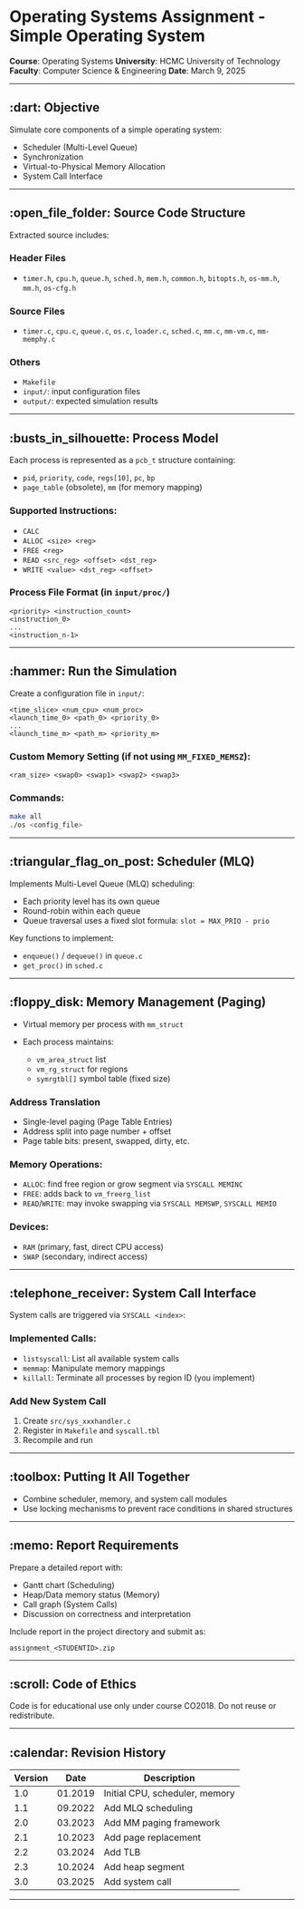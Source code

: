 # Operating Systems Assignment - Simple Operating System

**Course**: Operating Systems
**University**: HCMC University of Technology
**Faculty**: Computer Science & Engineering
**Date**: March 9, 2025

---

## \:dart: Objective

Simulate core components of a simple operating system:

* Scheduler (Multi-Level Queue)
* Synchronization
* Virtual-to-Physical Memory Allocation
* System Call Interface

---

## \:open\_file\_folder: Source Code Structure

Extracted source includes:

### Header Files

* `timer.h`, `cpu.h`, `queue.h`, `sched.h`, `mem.h`, `common.h`, `bitopts.h`, `os-mm.h`, `mm.h`, `os-cfg.h`

### Source Files

* `timer.c`, `cpu.c`, `queue.c`, `os.c`, `loader.c`, `sched.c`, `mm.c`, `mm-vm.c`, `mm-memphy.c`

### Others

* `Makefile`
* `input/`: input configuration files
* `output/`: expected simulation results

---

## \:busts\_in\_silhouette: Process Model

Each process is represented as a `pcb_t` structure containing:

* `pid`, `priority`, `code`, `regs[10]`, `pc`, `bp`
* `page_table` (obsolete), `mm` (for memory mapping)

### Supported Instructions:

* `CALC`
* `ALLOC <size> <reg>`
* `FREE <reg>`
* `READ <src_reg> <offset> <dst_reg>`
* `WRITE <value> <dst_reg> <offset>`

### Process File Format (in `input/proc/`)

```
<priority> <instruction_count>
<instruction_0>
...
<instruction_n-1>
```

---

## \:hammer: Run the Simulation

Create a configuration file in `input/`:

```
<time_slice> <num_cpu> <num_proc>
<launch_time_0> <path_0> <priority_0>
...
<launch_time_m> <path_m> <priority_m>
```

### Custom Memory Setting (if not using `MM_FIXED_MEMSZ`):

```
<ram_size> <swap0> <swap1> <swap2> <swap3>
```

### Commands:

```sh
make all
./os <config_file>
```

---

## \:triangular\_flag\_on\_post: Scheduler (MLQ)

Implements Multi-Level Queue (MLQ) scheduling:

* Each priority level has its own queue
* Round-robin within each queue
* Queue traversal uses a fixed slot formula: `slot = MAX_PRIO - prio`

Key functions to implement:

* `enqueue()` / `dequeue()` in `queue.c`
* `get_proc()` in `sched.c`

---

## \:floppy\_disk: Memory Management (Paging)

* Virtual memory per process with `mm_struct`
* Each process maintains:

  * `vm_area_struct` list
  * `vm_rg_struct` for regions
  * `symrgtbl[]` symbol table (fixed size)

### Address Translation

* Single-level paging (Page Table Entries)
* Address split into page number + offset
* Page table bits: present, swapped, dirty, etc.

### Memory Operations:

* `ALLOC`: find free region or grow segment via `SYSCALL MEMINC`
* `FREE`: adds back to `vm_freerg_list`
* `READ`/`WRITE`: may invoke swapping via `SYSCALL MEMSWP`, `SYSCALL MEMIO`

### Devices:

* `RAM` (primary, fast, direct CPU access)
* `SWAP` (secondary, indirect access)

---

## \:telephone\_receiver: System Call Interface

System calls are triggered via `SYSCALL <index>`:

### Implemented Calls:

* `listsyscall`: List all available system calls
* `memmap`: Manipulate memory mappings
* `killall`: Terminate all processes by region ID (you implement)

### Add New System Call

1. Create `src/sys_xxxhandler.c`
2. Register in `Makefile` and `syscall.tbl`
3. Recompile and run

---

## \:toolbox: Putting It All Together

* Combine scheduler, memory, and system call modules
* Use locking mechanisms to prevent race conditions in shared structures

---

## \:memo: Report Requirements

Prepare a detailed report with:

* Gantt chart (Scheduling)
* Heap/Data memory status (Memory)
* Call graph (System Calls)
* Discussion on correctness and interpretation

Include report in the project directory and submit as:

```
assignment_<STUDENTID>.zip
```

---

## \:scroll: Code of Ethics

Code is for educational use only under course CO2018. Do not reuse or redistribute.

---

## \:calendar: Revision History

| Version | Date    | Description                    |
| ------- | ------- | ------------------------------ |
| 1.0     | 01.2019 | Initial CPU, scheduler, memory |
| 1.1     | 09.2022 | Add MLQ scheduling             |
| 2.0     | 03.2023 | Add MM paging framework        |
| 2.1     | 10.2023 | Add page replacement           |
| 2.2     | 03.2024 | Add TLB                        |
| 2.3     | 10.2024 | Add heap segment               |
| 3.0     | 03.2025 | Add system call                |

---
